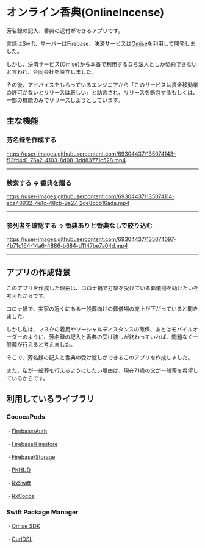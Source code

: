 # オンライン香典(OnlineIncense)
芳名録の記入、香典の送付ができるアプリです。

言語はSwift、サーバーはFirebase、決済サービスは[Omise](https://www.omise.co/)を利用して開発しました。

しかし、決済サービス(Omise)から本番で利用するなら法人としか契約できないと言われ、合同会社を設立しました。

その後、アドバイスをもらっているエンジニアから「このサービスは資金移動業の許可がないとリリースは厳しい」と助言され、リリースを断念するもしくは、一部の機能のみでリリースしようとしています。

## 主な機能

### 芳名録を作成する
https://user-images.githubusercontent.com/69304437/135074143-f13fd4d1-76a2-4103-8d08-3dd83771c528.mp4

---

### 検索する → 香典を贈る
https://user-images.githubusercontent.com/69304437/135074114-eca40932-4e1c-48cb-9e27-2de8b5b16ada.mp4

---

### 参列者を確認する → 香典ありと香典なしで絞り込む
https://user-images.githubusercontent.com/69304437/135074097-4b71c164-14a6-4886-b684-d1147be7a04d.mp4

---

## アプリの作成背景
このアプリを作成した理由は、コロナ禍で打撃を受けている葬儀場を助けたいを考えたからです。

コロナ禍で、実家の近くにある一般葬向けの葬儀場の売上が下がっていると聞きました。

しかし私は、マスクの着用やソーシャルディスタンスの確保、あとはモバイルオーダーのように、芳名録の記入と香典の受け渡しが終わっていれば、問題なく一般葬が行えると考えました。

そこで、芳名録の記入と香典の受け渡しができるこのアプリを作成しました。

また、私が一般葬を行えるようにしたい理由は、現在71歳の父が一般葬を希望しているからです。

## 利用しているライブラリ

### CococaPods
・[Firebase/Auth](https://github.com/firebase/firebase-ios-sdk)

・[Firebase/Firestore](https://github.com/firebase/firebase-ios-sdk)

・[Firebase/Storage](https://github.com/firebase/firebase-ios-sdk)

・[PKHUD](https://github.com/pkluz/PKHUD)

・[RxSwift](https://github.com/ReactiveX/RxSwift)

・[RxCocoa](https://github.com/ReactiveX/RxSwift)

### Swift Package Manager

・[Omise SDK](https://github.com/omise/omise-ios.git)

・[CurlDSL](https://github.com/zonble/CurlDSL)
